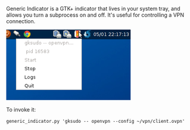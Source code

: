 Generic Indicator is a GTK+ indicator that lives in your system tray,
and allows you turn a subprocess on and off.  It's useful for
controlling a VPN connection.

![screenshot](http://github.com/philz/generic_indicator/raw/master/screenshot.png)

To invoke it:

    generic_indicator.py 'gksudo -- openvpn --config ~/vpn/client.ovpn'
